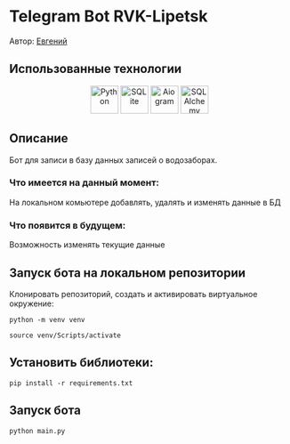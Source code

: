 # Telegram Bot RVK-Lipetsk

Автор: [Евгений](https://github.com/ClinkyClink)

## Использованные технологии
<div align="center">
	<img width="50" src="https://user-images.githubusercontent.com/25181517/183423507-c056a6f9-1ba8-4312-a350-19bcbc5a8697.png" alt="Python" title="Python"/>
	<img width="50" src="https://github.com/marwin1991/profile-technology-icons/assets/136815194/82df4543-236b-4e45-9604-5434e3faab17" alt="SQLite" title="SQLite"/>
  	<img width="50" src="https://avatars.githubusercontent.com/u/33784865?s=200&v=4 " alt="Aiogram" title="Aiogram"/>
	<img width="50" src="https://avatars.githubusercontent.com/u/6043126?s=200&v=4 " alt="SQLAlchemy" title="SQLAlchemy"/>
</div>

## Описание
Бот для записи в базу данных записей о водозаборах.

### Что имеется на данный момент: 

На локальном комьютере добавлять, удалять и изменять данные в БД

### Что появится в будущем:

Возможность изменять текущие данные

## Запуск бота на локальном репозитории
Клонировать репозиторий, cоздать и активировать виртуальное окружение:

`python -m venv venv`

`source venv/Scripts/activate`

## Установить библиотеки:

`pip install -r requirements.txt`

## Запуск бота
`python main.py`
